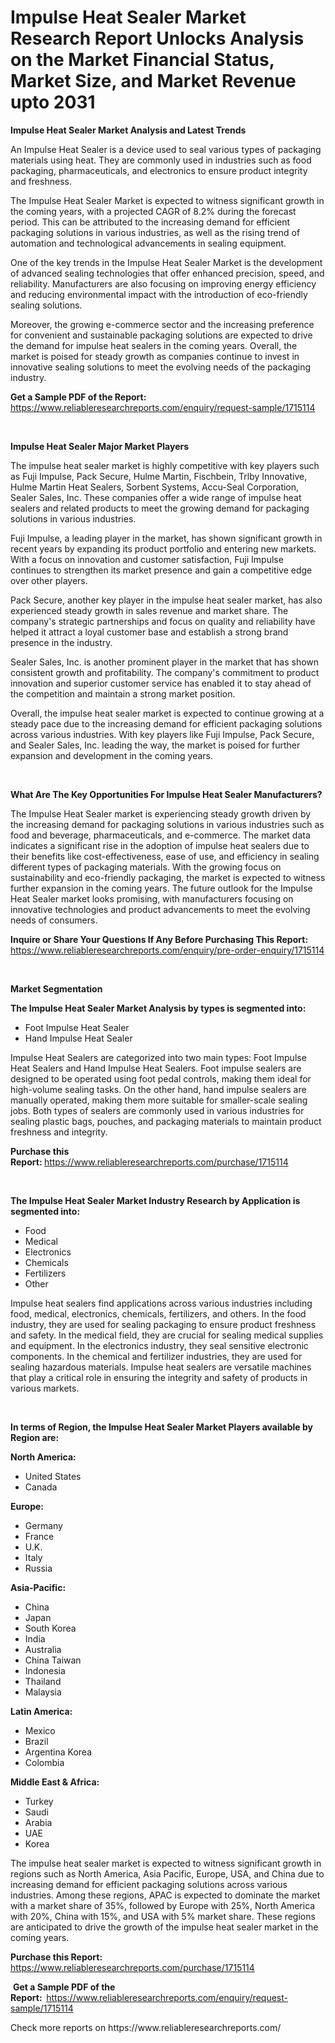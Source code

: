<p><h1>Impulse Heat Sealer Market Research Report Unlocks Analysis on the Market Financial Status, Market Size, and Market Revenue upto 2031</h1></p><p><strong>Impulse Heat Sealer Market Analysis and Latest Trends</strong></p>
<p><p>An Impulse Heat Sealer is a device used to seal various types of packaging materials using heat. They are commonly used in industries such as food packaging, pharmaceuticals, and electronics to ensure product integrity and freshness.</p><p>The Impulse Heat Sealer Market is expected to witness significant growth in the coming years, with a projected CAGR of 8.2% during the forecast period. This can be attributed to the increasing demand for efficient packaging solutions in various industries, as well as the rising trend of automation and technological advancements in sealing equipment.</p><p>One of the key trends in the Impulse Heat Sealer Market is the development of advanced sealing technologies that offer enhanced precision, speed, and reliability. Manufacturers are also focusing on improving energy efficiency and reducing environmental impact with the introduction of eco-friendly sealing solutions.</p><p>Moreover, the growing e-commerce sector and the increasing preference for convenient and sustainable packaging solutions are expected to drive the demand for impulse heat sealers in the coming years. Overall, the market is poised for steady growth as companies continue to invest in innovative sealing solutions to meet the evolving needs of the packaging industry.</p></p>
<p><strong>Get a Sample PDF of the Report:&nbsp;</strong> <a href="https://www.reliableresearchreports.com/enquiry/request-sample/1715114">https://www.reliableresearchreports.com/enquiry/request-sample/1715114</a></p>
<p>&nbsp;</p>
<p><strong>Impulse Heat Sealer Major Market Players</strong></p>
<p><p>The impulse heat sealer market is highly competitive with key players such as Fuji Impulse, Pack Secure, Hulme Martin, Fischbein, Trlby Innovative, Hulme Martin Heat Sealers, Sorbent Systems, Accu-Seal Corporation, Sealer Sales, Inc. These companies offer a wide range of impulse heat sealers and related products to meet the growing demand for packaging solutions in various industries.</p><p>Fuji Impulse, a leading player in the market, has shown significant growth in recent years by expanding its product portfolio and entering new markets. With a focus on innovation and customer satisfaction, Fuji Impulse continues to strengthen its market presence and gain a competitive edge over other players.</p><p>Pack Secure, another key player in the impulse heat sealer market, has also experienced steady growth in sales revenue and market share. The company's strategic partnerships and focus on quality and reliability have helped it attract a loyal customer base and establish a strong brand presence in the industry.</p><p>Sealer Sales, Inc. is another prominent player in the market that has shown consistent growth and profitability. The company's commitment to product innovation and superior customer service has enabled it to stay ahead of the competition and maintain a strong market position.</p><p>Overall, the impulse heat sealer market is expected to continue growing at a steady pace due to the increasing demand for efficient packaging solutions across various industries. With key players like Fuji Impulse, Pack Secure, and Sealer Sales, Inc. leading the way, the market is poised for further expansion and development in the coming years.</p></p>
<p>&nbsp;</p>
<p><strong>What Are The Key Opportunities For Impulse Heat Sealer Manufacturers?</strong></p>
<p><p>The Impulse Heat Sealer market is experiencing steady growth driven by the increasing demand for packaging solutions in various industries such as food and beverage, pharmaceuticals, and e-commerce. The market data indicates a significant rise in the adoption of impulse heat sealers due to their benefits like cost-effectiveness, ease of use, and efficiency in sealing different types of packaging materials. With the growing focus on sustainability and eco-friendly packaging, the market is expected to witness further expansion in the coming years. The future outlook for the Impulse Heat Sealer market looks promising, with manufacturers focusing on innovative technologies and product advancements to meet the evolving needs of consumers.</p></p>
<p><strong>Inquire or Share Your Questions If Any Before Purchasing This Report:</strong> <a href="https://www.reliableresearchreports.com/enquiry/pre-order-enquiry/1715114">https://www.reliableresearchreports.com/enquiry/pre-order-enquiry/1715114</a></p>
<p>&nbsp;</p>
<p><strong>Market Segmentation</strong></p>
<p><strong>The Impulse Heat Sealer Market Analysis by types is segmented into:</strong></p>
<p><ul><li>Foot Impulse Heat Sealer</li><li>Hand Impulse Heat Sealer</li></ul></p>
<p><p>Impulse Heat Sealers are categorized into two main types: Foot Impulse Heat Sealers and Hand Impulse Heat Sealers. Foot impulse sealers are designed to be operated using foot pedal controls, making them ideal for high-volume sealing tasks. On the other hand, hand impulse sealers are manually operated, making them more suitable for smaller-scale sealing jobs. Both types of sealers are commonly used in various industries for sealing plastic bags, pouches, and packaging materials to maintain product freshness and integrity.</p></p>
<p><strong>Purchase this Report:&nbsp;</strong><a href="https://www.reliableresearchreports.com/purchase/1715114">https://www.reliableresearchreports.com/purchase/1715114</a></p>
<p>&nbsp;</p>
<p><strong>The Impulse Heat Sealer Market Industry Research by Application is segmented into:</strong></p>
<p><ul><li>Food</li><li>Medical</li><li>Electronics</li><li>Chemicals</li><li>Fertilizers</li><li>Other</li></ul></p>
<p><p>Impulse heat sealers find applications across various industries including food, medical, electronics, chemicals, fertilizers, and others. In the food industry, they are used for sealing packaging to ensure product freshness and safety. In the medical field, they are crucial for sealing medical supplies and equipment. In the electronics industry, they seal sensitive electronic components. In the chemical and fertilizer industries, they are used for sealing hazardous materials. Impulse heat sealers are versatile machines that play a critical role in ensuring the integrity and safety of products in various markets.</p></p>
<p>&nbsp;</p>
<p><strong>In terms of Region, the Impulse Heat Sealer Market Players available by Region are:</strong></p>
<p>
    <p> <strong> North America: </strong>
        <ul>
            <li>United States</li>
            <li>Canada</li>
        </ul>
        </p> 
    <p> <strong> Europe: </strong>
        <ul>
            <li>Germany</li>
            <li>France</li>
            <li>U.K.</li>
            <li>Italy</li>
            <li>Russia</li>
        </ul>
        </p> 
    <p> <strong> Asia-Pacific: </strong>
        <ul>
            <li>China</li>
            <li>Japan</li>
            <li>South Korea</li>
            <li>India</li>
            <li>Australia</li>
            <li>China Taiwan</li>
            <li>Indonesia</li>
            <li>Thailand</li>
            <li>Malaysia</li>
        </ul>
        </p> 
    <p> <strong> Latin America: </strong>
        <ul>
            <li>Mexico</li>
            <li>Brazil</li>
            <li>Argentina Korea</li>
            <li>Colombia</li>
        </ul>
        </p> 
    <p> <strong> Middle East & Africa: </strong>
        <ul>
            <li>Turkey</li>
            <li>Saudi</li>
            <li>Arabia</li>
            <li>UAE</li>
            <li>Korea</li>
        </ul>
    </p>
    </p>
<p><p>The impulse heat sealer market is expected to witness significant growth in regions such as North America, Asia Pacific, Europe, USA, and China due to increasing demand for efficient packaging solutions across various industries. Among these regions, APAC is expected to dominate the market with a market share of 35%, followed by Europe with 25%, North America with 20%, China with 15%, and USA with 5% market share. These regions are anticipated to drive the growth of the impulse heat sealer market in the coming years.</p></p>
<p><strong>Purchase this Report: </strong><a href="https://www.reliableresearchreports.com/purchase/1715114">https://www.reliableresearchreports.com/purchase/1715114</a></p>
<p>&nbsp;<strong>Get a Sample PDF of the Report:&nbsp;&nbsp;</strong><a href="https://www.reliableresearchreports.com/enquiry/request-sample/1715114">https://www.reliableresearchreports.com/enquiry/request-sample/1715114</a></p>
<p><strong></strong></p>
<p>Check more reports on https://www.reliableresearchreports.com/</p>